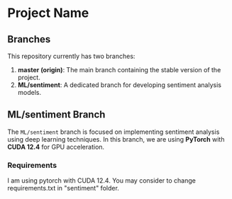 # Project Name

## Branches

This repository currently has two branches:

1. **master (origin)**: The main branch containing the stable version of the project.
2. **ML/sentiment**: A dedicated branch for developing sentiment analysis models.

## ML/sentiment Branch

The `ML/sentiment` branch is focused on implementing sentiment analysis using deep learning techniques. In this branch, we are using **PyTorch** with **CUDA 12.4** for GPU acceleration.

### Requirements

I am using pytorch with CUDA 12.4. You may consider to change requirements.txt in "sentiment" folder.
